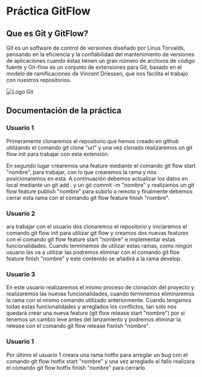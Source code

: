 # Práctica GitFlow

## Que es Git y GitFlow?
Git es un software de control de versiones diseñado por Linus Torvalds, pensando en la eficiencia y la confiabilidad del mantenimiento de versiones de aplicaciones cuando éstas tienen un gran número de archivos de código fuente y Git-flow es un conjunto de extensiones para Git, basado en el modelo de ramificaciones de Vincent Driessen, que nos facilita el trabajo con nuestros repositorios.

![Logo Git](https://upload.wikimedia.org/wikipedia/commons/thumb/3/3f/Git_icon.svg/1024px-Git_icon.svg.png)

## Documentación de la práctica

### Usuario 1
Primeramente clonaremos el repositorio que hemos creado en github utilizando el comando git clone "url" y una vez clonado realizaremos un git flow init para trabajar con esta extensión.

En segundo lugar crearemos una feature mediante el comando git flow start "nombre", para trabajar, con lo que crearemos la rama y nos posicionaremos en esta. A continuación debemos actualizar los datos en local mediante un git add . y un git commit -m "nombre" y realizamos un git flow feature publish "nombre" para subirlo a remoto y finalmente debemos cerrar esta rama con el comando git flow feature finish "nombre". 

### Usuario 2
ara trabajar con el usuario dos clonaremos el repositorio y iniciaremos el comando git flow init para utilizar git flow y creamos dos nuevas features con el comando git flow feature start "nombre" e implementar estas funcionalidades.
Cuando terminemos de utilizar estas ramas, como ningún usuario las va a utilizar las podremos eliminar con el comando git floe feature finish "nombre" y este contenido se añadirá a la rama develop.

### Usuario 3
En este usuario realizaremos el mismo proceso de clonación del proyecto y realizaremos las nuevas funcionalidades, cuando terminemos eliminaremos la rama con el mismo comando utilizado anteriormente.
Cuando tengamos todas estas funcionalidades y arreglados los conflictos, tan solo nos quedará crear una nueva feature (git flow release start "nombre") por si tenemos un cambio leve antes del lanzamiento y podremos eliminar la release con el comando git flow release fisnish "nombre".

### Usuario 1
Por último el usuario 1 creara una rama hotfix para arreglar un bug con el comando git flow hotfix start "nombre" y una vez arreglado el fallo realizara el comando git flow hotfix finish "nombre" para cerrarlo
